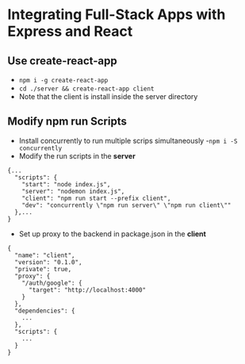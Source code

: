 # Integrating Full-Stack Apps with Express and React

## Use create-react-app

- `npm i -g create-react-app`
- `cd ./server && create-react-app client`
- Note that the client is install inside the server directory

## Modify npm run Scripts

- Install concurrently to run multiple scrips simultaneously -`npm i -S concurrently`
- Modify the run scripts in the __server__
```
{...
  "scripts": {
    "start": "node index.js",
    "server": "nodemon index.js",
    "client": "npm run start --prefix client",
    "dev": "concurrently \"npm run server\" \"npm run client\""
  },...
}
```
- Set up proxy to the backend in package.json in the __client__
```
{
  "name": "client",
  "version": "0.1.0",
  "private": true,
  "proxy": {
    "/auth/google": {
      "target": "http://localhost:4000"
    }
  },
  "dependencies": {
    ...
  },
  "scripts": {
    ...
  }
}
```
